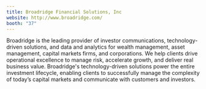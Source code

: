 ```yaml
---
title: Broadridge Financial Solutions, Inc
website: http://www.broadridge.com/
booth: "37"
---
```


Broadridge is the leading provider of investor communications, technology-driven solutions, and data and analytics for wealth management, asset management, capital markets firms, and corporations. We help clients drive operational excellence to manage risk, accelerate growth, and deliver real business value. Broadridge's technology-driven solutions power the entire investment lifecycle, enabling clients to successfully manage the complexity of today’s capital markets and communicate with customers and investors.
